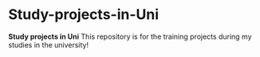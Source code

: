 # Study-projects-in-Uni
**Study projects in Uni**
This repository is for the training projects during my studies in the university!
